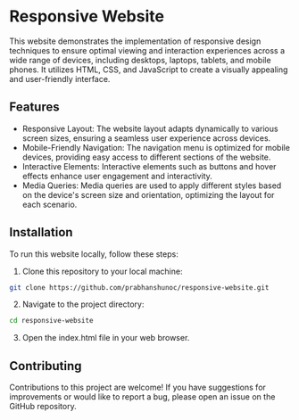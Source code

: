 
# Responsive Website

This website demonstrates the implementation of responsive design techniques to ensure optimal viewing and interaction experiences across a wide range of devices, including desktops, laptops, tablets, and mobile phones. It utilizes HTML, CSS, and JavaScript to create a visually appealing and user-friendly interface.








## Features

- Responsive Layout: The website layout adapts dynamically to various screen sizes, ensuring a seamless user experience across devices.
- Mobile-Friendly Navigation: The navigation menu is optimized for mobile devices, providing easy access to different sections of the website.
- Interactive Elements: Interactive elements such as buttons and hover effects enhance user engagement and interactivity.
- Media Queries: Media queries are used to apply different styles based on the device's screen size and orientation, optimizing the layout for each scenario.



## Installation

To run this website locally, follow these steps:

1. Clone this repository to your local machine:

```bash
git clone https://github.com/prabhanshunoc/responsive-website.git
```

2. Navigate to the project directory:
```bash
cd responsive-website
```

3. Open the index.html file in your web browser.



    
## Contributing

Contributions to this project are welcome! If you have suggestions for improvements or would like to report a bug, please open an issue on the GitHub repository.

